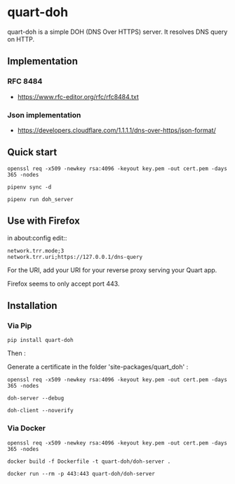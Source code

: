 # quart-doh

quart-doh is a simple DOH (DNS Over HTTPS) server. It resolves DNS query on HTTP.

## Implementation

### RFC 8484

* https://www.rfc-editor.org/rfc/rfc8484.txt

### Json implementation

* https://developers.cloudflare.com/1.1.1.1/dns-over-https/json-format/

## Quick start

`openssl req -x509 -newkey rsa:4096 -keyout key.pem -out cert.pem -days 365 -nodes`

`pipenv sync -d`

`pipenv run doh_server`

## Use with Firefox

in about:config edit::

    network.trr.mode;3
    network.trr.uri;https://127.0.0.1/dns-query


For the URI, add your URI for your reverse proxy serving your Quart app.

Firefox seems to only accept port 443.

## Installation

### Via Pip

`pip install quart-doh`

Then :

Generate a certificate in the folder 'site-packages/quart_doh' :

`openssl req -x509 -newkey rsa:4096 -keyout key.pem -out cert.pem -days 365 -nodes`

`doh-server --debug`

`doh-client --noverify`

### Via Docker

`openssl req -x509 -newkey rsa:4096 -keyout key.pem -out cert.pem -days 365 -nodes`

`docker build -f Dockerfile -t quart-doh/doh-server .`

`docker run --rm -p 443:443 quart-doh/doh-server`

